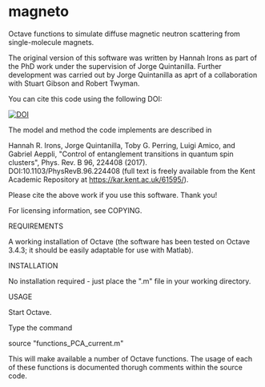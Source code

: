 # magneto

Octave functions to simulate diffuse magnetic neutron scattering from single-molecule magnets.

The original version of this software was written by Hannah Irons as part of the PhD work under the supervision of Jorge Quintanilla. Further development was carried out by Jorge Quintanilla as aprt of a collaboration with Stuart Gibson and Robert Twyman. 

You can cite this code using the following DOI:

[![DOI](https://zenodo.org/badge/258335804.svg)](https://zenodo.org/badge/latestdoi/258335804)

The model and method the code implements are described in

Hannah R. Irons, Jorge Quintanilla, Toby G. Perring, Luigi Amico, and Gabriel Aeppli, 
"Control of entanglement transitions in quantum spin clusters", 
Phys. Rev. B 96, 224408 (2017). DOI:10.1103/PhysRevB.96.224408 (full text is freely available from the Kent Academic Repository at https://kar.kent.ac.uk/61595/).

Please cite the above work if you use this software. Thank you!

For licensing information, see COPYING.

REQUIREMENTS

A working installation of Octave (the software has been tested on Octave 3.4.3; it should be easily adaptable for use with Matlab).

INSTALLATION

No installation required - just place the ".m" file in your working directory.

USAGE

Start Octave.

Type the command

 source "functions_PCA_current.m"

This will make available a number of Octave functions. The usage of each of these functions is documented thorugh comments within the source code.
